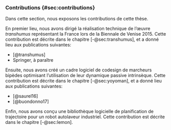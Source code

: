 ### Contributions {#sec:contributions}

Dans cette section, nous exposons les contributions de cette thèse.

En premier lieu, nous avons dirigé la réalisation technique de l’œuvre *transhumus* représentant la France lors de la
Biennale de Venise 2015. Cette contribution est décrite dans le chapitre [-@sec:transhumus], et a donné lieu aux
publications suivantes:

- [@transhumus]
- Springer, à paraître

Ensuite, nous avons créé un cadre logiciel de codesign de marcheurs bipèdes optimisant l’utilisation de leur dynamique
passive intrinsèque. Cette contribution est décrite dans le chapitre [-@sec:yoyoman], et a donné lieu aux publications
suivantes:

- [@saurel16]
- [@buondonno17]

Enfin, nous avons conçu une bibliothèque logicielle de planification de trajectoire pour un robot autolaveur
industriel. Cette contribution est décrite dans le chapitre [-@sec:lemon].
